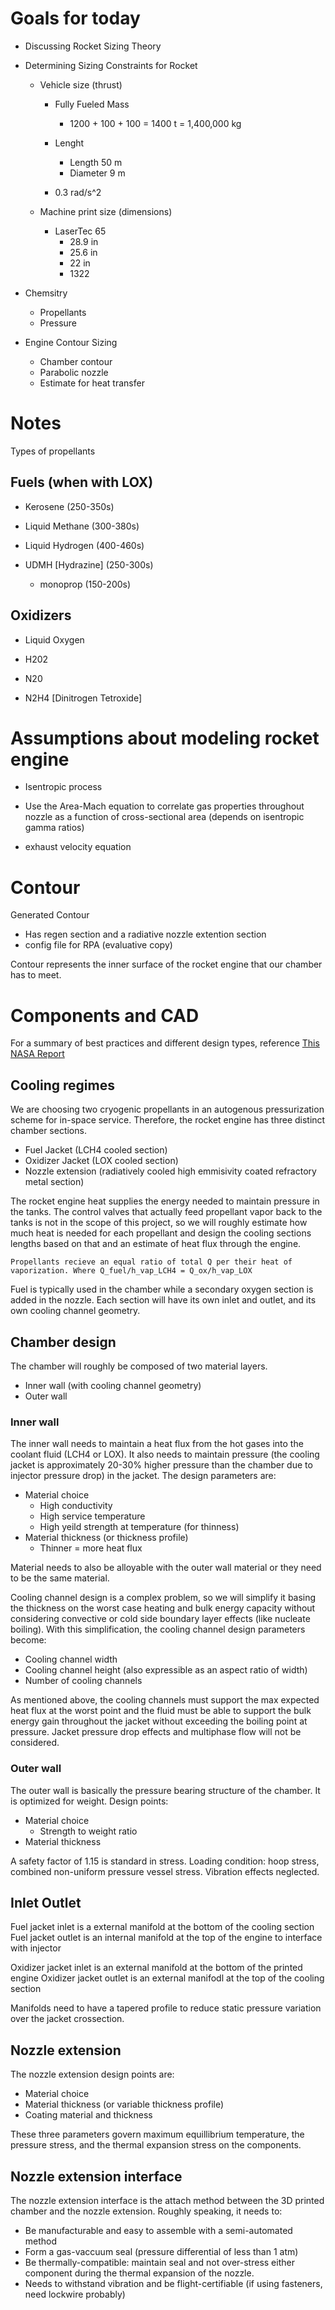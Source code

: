 # Goals for today

- Discussing Rocket Sizing Theory

- Determining Sizing Constraints for Rocket
    - Vehicle size (thrust)
        - Fully Fueled Mass
            - 1200 + 100 + 100 = 1400 t = 1,400,000 kg
        - Lenght
            - Length 50 m
            - Diameter 9 m

        - 0.3 rad/s^2

    - Machine print size (dimensions)
        - LaserTec 65
            - 28.9 in
            - 25.6 in
            - 22 in
            - 1322 

- Chemsitry
    - Propellants
    - Pressure

- Engine Contour Sizing
    - Chamber contour
    - Parabolic nozzle
    - Estimate for heat transfer

# Notes

Types of propellants

## Fuels (when with LOX)

- Kerosene (250-350s)
- Liquid Methane (300-380s)
- Liquid Hydrogen (400-460s)

- UDMH [Hydrazine] (250-300s)
    - monoprop (150-200s)

## Oxidizers

- Liquid Oxygen
- H202
- N20

- N2H4 [Dinitrogen Tetroxide]

# Assumptions about modeling rocket engine

- Isentropic process
- Use the Area-Mach equation to correlate gas properties throughout nozzle as a function of cross-sectional area (depends on isentropic gamma ratios)

- exhaust velocity equation

# Contour

Generated Contour
- Has regen section and a radiative nozzle extention section
- config file for RPA (evaluative copy)

Contour represents the inner surface of the rocket engine that our chamber has to meet.

# Components and CAD

For a summary of best practices and different design types, reference [This NASA Report](https://ntrs.nasa.gov/api/citations/19770009165/downloads/19770009165.pdf)

## Cooling regimes

We are choosing two cryogenic propellants in an autogenous pressurization scheme for in-space service. Therefore, the rocket engine has three distinct chamber sections.
- Fuel Jacket (LCH4 cooled section)
- Oxidizer Jacket (LOX cooled section)
- Nozzle extension (radiatively cooled high emmisivity coated refractory metal section)

The rocket engine heat supplies the energy needed to maintain pressure in the tanks. The control valves that actually feed propellant vapor back to the tanks is not in the scope of this project, so we will roughly estimate how much heat is needed for each propellant and design the cooling sections lengths based on that and an estimate of heat flux through the engine.

    Propellants recieve an equal ratio of total Q per their heat of vaporization. Where Q_fuel/h_vap_LCH4 = Q_ox/h_vap_LOX

Fuel is typically used in the chamber while a secondary oxygen section is added in the nozzle. Each section will have its own inlet and outlet, and its own cooling channel geometry.

## Chamber design

The chamber will roughly be composed of two material layers.

- Inner wall (with cooling channel geometry)
- Outer wall

### Inner wall

The inner wall needs to maintain a heat flux from the hot gases into the coolant fluid (LCH4 or LOX). It also needs to maintain pressure (the cooling jacket is approximately 20-30% higher pressure than the chamber due to injector pressure drop) in the jacket. The design parameters are:

- Material choice
    - High conductivity
    - High service temperature
    - High yeild strength at temperature (for thinness)
- Material thickness (or thickness profile)
    - Thinner = more heat flux

Material needs to also be alloyable with the outer wall material or they need to be the same material.

Cooling channel design is a complex problem, so we will simplify it basing the thickness on the worst case heating and bulk energy capacity without considering convective or cold side boundary layer effects (like nucleate boiling). With this simplification, the cooling channel design parameters become:

- Cooling channel width
- Cooling channel height (also expressible as an aspect ratio of width)
- Number of cooling channels

As mentioned above, the cooling channels must support the max expected heat flux at the worst point and the fluid must be able to support the bulk energy gain throughout the jacket without exceeding the boiling point at pressure. Jacket pressure drop effects and multiphase flow will not be considered.

### Outer wall

The outer wall is basically the pressure bearing structure of the chamber. It is optimized for weight. Design points:

- Material choice
    - Strength to weight ratio
- Material thickness

A safety factor of 1.15 is standard in stress. Loading condition: hoop stress, combined non-uniform pressure vessel stress. Vibration effects neglected.

## Inlet Outlet

Fuel jacket inlet is a external manifold at the bottom of the cooling section
Fuel jacket outlet is an internal manifold at the top of the engine to interface with injector

Oxidizer jacket inlet is an external manifold at the bottom of the printed engine
Oxidizer jacket outlet is an external manifodl at the top of the cooling section

Manifolds need to have a tapered profile to reduce static pressure variation over the jacket crossection.

## Nozzle extension

The nozzle extension design points are:
- Material choice
- Material thickness (or variable thickness profile)
- Coating material and thickness

These three parameters govern maximum equillibrium temperature, the pressure stress, and the thermal expansion stress on the components.

## Nozzle extension interface

The nozzle extension interface is the attach method between the 3D printed chamber and the nozzle extension. Roughly speaking, it needs to:

- Be manufacturable and easy to assemble with a semi-automated method
- Form a gas-vaccuum seal (pressure differential of less than 1 atm)
- Be thermally-compatible: maintain seal and not over-stress either component during the thermal expansion of the nozzle.
- Needs to withstand vibration and be flight-certifiable (if using fasteners, need lockwire probably)